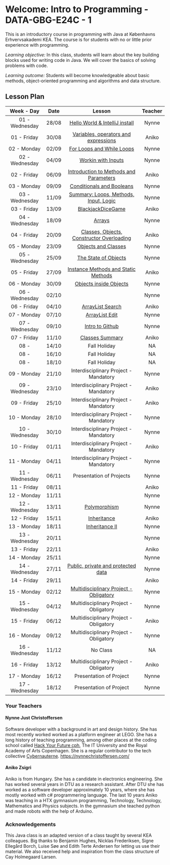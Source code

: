 # Welcome: Intro to Programming - DATA-GBG-E24C - 1


This is an introductory course in programming with Java at Københavns Erhvervsakademi KEA. The course is for students with no or little prior experience with programming.


*Learning objective:* In this class, students will learn about the key building blocks used for writing code in Java. We will cover the basics of solving problems with code.


*Learning outcome:* Students will become knowledgeable about basic methods, object-oriented programming and algorithms and data structure.

## Lesson Plan

|   Week - Day   | Date  |                                   Lesson                                   | Teacher |
| :------------: | :---: | :------------------------------------------------------------------------: | :-----: |
| 01 - Wednesday | 28/08 |     [Hello World & IntelliJ install](./lessons/week-01/2-wednesday.md)     |  Nynne  |
|  01 - Friday   | 30/08 |   [Variables, operators and expressions](./lessons/week-01/3-friday.md)    |  Aniko  |
|  02 - Monday   | 02/09 |         [For Loops and While Loops](./lessons/week-02/1-monday.md)         |  Nynne  |
| 02 - Wednesday | 04/09 |           [Workin with Inputs](./lessons/week-02/2-wednesday.md)           |  Nynne  |
|  02 - Friday   | 06/09 |  [Introduction to Methods and Parameters](./lessons/week-02/3-friday.md)   |  Aniko  |
|  03 - Monday   | 09/09 |         [Conditionals and Booleans](./lessons/week-03/1-monday.md)         |  Nynne  |
| 03 - Wednesday | 11/09 | [Summary: Loops, Methods, Input, Logic](./lessons/week-03/2-wednesday.md)  |  Nynne  |
|  03 - Friday   | 13/09 |             [BlackjackDiceGame](./lessons/week-03/3-friday.md)             |  Aniko  |
| 04 - Wednesday | 18/09 |                 [Arrays](./lessons/week-04/2-wednesday.md)                 |  Nynne  |
|  04 - Friday   | 20/09 | [Classes, Objects, Constructor Overloading](./lessons/week-04/3-friday.md) |  Aniko  |
|  05 - Monday   | 23/09 |            [Objects and Classes](./lessons/week-05/1-monday.md)            |  Nynne  |
| 05 - Wednesday | 25/09 |          [The State of Objects](./lessons/week-05/2-wednesday.md)          |  Nynne  |
|  05 - Friday   | 27/09 |    [Instance Methods and Static Methods](./lessons/week-05/3-friday.md)    |  Aniko  |
|  06 - Monday   | 30/09 |          [Objects inside Objects](./lessons/week-06/1-monday.md)           |  Nynne  |
| 06 - Wednesday | 02/10 |                    [](./lessons/week-06/2-wednesday.md)                    |  Nynne  |
|  06 - Friday   | 04/10 |             [ArrayList Search](./lessons/week-06/3-friday.md)              |  Aniko  |
|  07 - Monday   | 07/10 |              [ArrayList Edit](./lessons/week-07/1-monday.md)               |  Nynne  |
| 07 - Wednesday | 09/10 |            [Intro to Github](./lessons/week-07/2-wednesday.md)             |  Nynne  |
|  07 - Friday   | 11/10 |              [Classes Summary](./lessons/week-07/3-friday.md)              |  Aniko  |
|      08 -      | 14/10 |                                Fall Holiday                                |   NA    |
|      08 -      | 16/10 |                                Fall Holiday                                |   NA    |
|      08 -      | 18/10 |                                Fall Holiday                                |   NA    |
|  09 - Monday   | 21/10 |                   Interdisciplinary Project - Mandatory                    |  Nynne  |
| 09 - Wednesday | 23/10 |                   Interdisciplinary Project - Mandatory                    |  Aniko  |
|  09 - Friday   | 25/10 |                   Interdisciplinary Project - Mandatory                    |  Aniko  |
|  10 - Monday   | 28/10 |                   Interdisciplinary Project - Mandatory                    |  Nynne  |
| 10 - Wednesday | 30/10 |                   Interdisciplinary Project - Mandatory                    |  Nynne  |
|  10 - Friday   | 01/11 |                   Interdisciplinary Project - Mandatory                    |  Aniko  |
|  11 - Monday   | 04/11 |                   Interdisciplinary Project - Mandatory                    |  Nynne  |
| 11 - Wednesday | 06/11 |                          Presentation of Projects                          |  Nynne  |
|  11 - Friday   | 08/11 |                     [](./lessons/week-11/3-friday.md)                      |  Aniko  |
|  12 - Monday   | 11/11 |                     [](./lessons/week-12/1-monday.md)                      |  Nynne  |
| 12 - Wednesday | 13/11 |              [Polymorphism](./lessons/week-12/2-wednesday.md)              |  Nynne  |
|  12 - Friday   | 15/11 |                [Inheritance](./lessons/week-12/3-friday.md)                |  Aniko  |
|  13 - Monday   | 18/11 |              [Inheritance II](./lessons/week-13/1-monday.md)               |  Nynne  |
| 13 - Wednesday | 20/11 |                    [](./lessons/week-13/2-wednesday.md)                    |  Nynne  |
|  13 - Friday   | 22/11 |                     [](./lessons/week-13/3-friday.md)                      |  Aniko  |
|  14 - Monday   | 25/11 |                     [](./lessons/week-14/1-monday.md)                      |  Nynne  |
| 14 - Wednesday | 27/11 |   [Public, private and protected data](./lessons/week-14/2-wednesday.md)   |  Nynne  |
|  14 - Friday   | 29/11 |                     [](./lessons/week-14/3-friday.md)                      |  Aniko  |
|  15 - Monday   | 02/12 |  [Multidisciplinary Project - Obligatory](./lessons/week-15/1-monday.md)   |  Nynne  |
| 15 - Wednesday | 04/12 |                   Multidisciplinary Project - Obligatory                   |  Nynne  |
|  15 - Friday   | 06/12 |                   Multidisciplinary Project - Obligatory                   |  Aniko  |
|  16 - Monday   | 09/12 |                   Multidisciplinary Project - Obligatory                   |  Nynne  |
| 16 - Wednesday | 11/12 |                                  No Class                                  |   NA    |
|  16 - Friday   | 13/12 |                   Multidisciplinary Project - Obligatory                   |  Aniko  |
|  17 - Monday   | 16/12 |                          Presentation of Project                           |  Nynne  |
| 17 - Wednesday | 18/12 |                          Presentation of Project                           |  Nynne  |

  
### Your Teachers

#### Nynne Just Christoffersen
Software developer with a background in art and design history. She has most recently worked worked as a platform engineer at LEGO. She has a long history of teaching programming, among other places at the coding school called [Hack Your Future cph](https://www.hackyourfuture.dk/), The IT University and the Royal Academy of Arts Copenhagen. She is a regular contributor to the tech collective [Cybernauterne](https://cybernauterne.dk/). 
https://nynnechristoffersen.com/

#### Aniko Zsigri

Aniko is from Hungary. She has a candidate in electronics engineering. She has worked several years in DTU as a research assistant. After DTU she has worked as a software developer approximately 10 years, where she has mostly worked with c# programmering language. The last 10 years Aniko was teaching in a HTX gymnasium programming, Technology, Technology, Mathematics and Physics subjects. In the gymnasium she teached python and made robots with the help of Arduino.  

### Acknowledgements

This Java class is an adapted version of a class taught by several KEA colleagues. Big thanks to Benjamin Hughes, Nicklas Frederiksen, Signe Ellegård Borch, Luise Søe and Edith Terte Andersen for letting us use their material. We also received help and inspiration from the class structure of Cay Holmegaard Larsen. 
